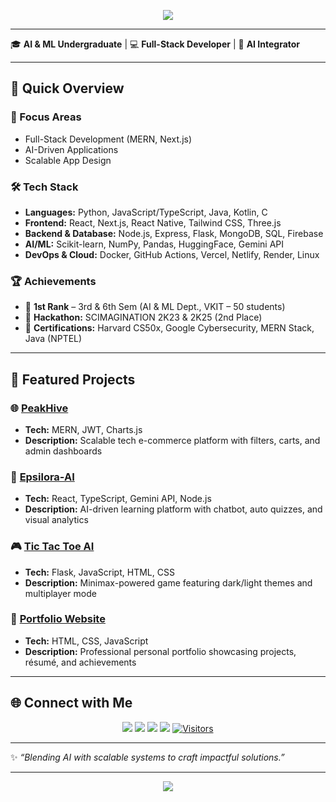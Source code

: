 <!-- Banner -->
<p align="center">
  <img src="https://capsule-render.vercel.app/api?type=waving&color=0:1E90FF,100:00BFFF&height=200&section=header&text=Hi%20👋%20I'm%20CHAMAN%20S&fontSize=40&fontColor=ffffff&animation=fadeIn" />
</p>

---

🎓 **AI & ML Undergraduate** | 💻 **Full-Stack Developer** | 🤖 **AI Integrator**

---

## 📌 Quick Overview  

### 🎯 Focus Areas  
- Full-Stack Development (MERN, Next.js)  
- AI-Driven Applications  
- Scalable App Design  

### 🛠️ Tech Stack  
- **Languages:** Python, JavaScript/TypeScript, Java, Kotlin, C  
- **Frontend:** React, Next.js, React Native, Tailwind CSS, Three.js  
- **Backend & Database:** Node.js, Express, Flask, MongoDB, SQL, Firebase  
- **AI/ML:** Scikit-learn, NumPy, Pandas, HuggingFace, Gemini API  
- **DevOps & Cloud:** Docker, GitHub Actions, Vercel, Netlify, Render, Linux  

### 🏆 Achievements  
- 🥇 **1st Rank** – 3rd & 6th Sem (AI & ML Dept., VKIT – 50 students)  
- 🥈 **Hackathon:** SCIMAGINATION 2K23 & 2K25 (2nd Place)  
- 📜 **Certifications:** Harvard CS50x, Google Cybersecurity, MERN Stack, Java (NPTEL)  

---

## 🚀 Featured Projects  

### 🌐 [**PeakHive**](https://peakhive.vercel.app/)  
- **Tech:** MERN, JWT, Charts.js  
- **Description:** Scalable tech e-commerce platform with filters, carts, and admin dashboards  

### 🤖 [**Epsilora-AI**](http://epsilora.vercel.app/)  
- **Tech:** React, TypeScript, Gemini API, Node.js  
- **Description:** AI-driven learning platform with chatbot, auto quizzes, and visual analytics  

### 🎮 [**Tic Tac Toe AI**](https://tictactoe-ai-chammy.vercel.app/)  
- **Tech:** Flask, JavaScript, HTML, CSS  
- **Description:** Minimax-powered game featuring dark/light themes and multiplayer mode  

### 🧭 [**Portfolio Website**](https://portfolio-chaman.vercel.app/)  
- **Tech:** HTML, CSS, JavaScript  
- **Description:** Professional personal portfolio showcasing projects, résumé, and achievements  

---

## 🌐 Connect with Me  

<p align="center">
  <a href="https://linkedin.com/in/chaman2003"><img src="https://img.shields.io/badge/LinkedIn-0A66C2?logo=linkedin&logoColor=white&style=for-the-badge"></a>
  <a href="https://github.com/chaman2003"><img src="https://img.shields.io/badge/GitHub-000?logo=github&logoColor=white&style=for-the-badge"></a>
  <a href="mailto:chamans7952@gmail.com"><img src="https://img.shields.io/badge/Email-D14836?logo=gmail&logoColor=white&style=for-the-badge"></a>
  <a href="https://portfolio-chaman.vercel.app/"><img src="https://img.shields.io/badge/Portfolio-FF7139?logo=firefox&logoColor=white&style=for-the-badge"></a>
  <a href="https://github.com/chaman2003"> <img src="https://visitor-badge.laobi.icu/badge?page_id=chaman2003" alt="Visitors"></a>
</p>

---

✨ *“Blending AI with scalable systems to craft impactful solutions.”*

---

<!-- Footer Banner -->
<p align="center">
  <img src="https://capsule-render.vercel.app/api?type=waving&color=0:1E90FF,100:00BFFF&height=100&section=footer"/>
</p>
